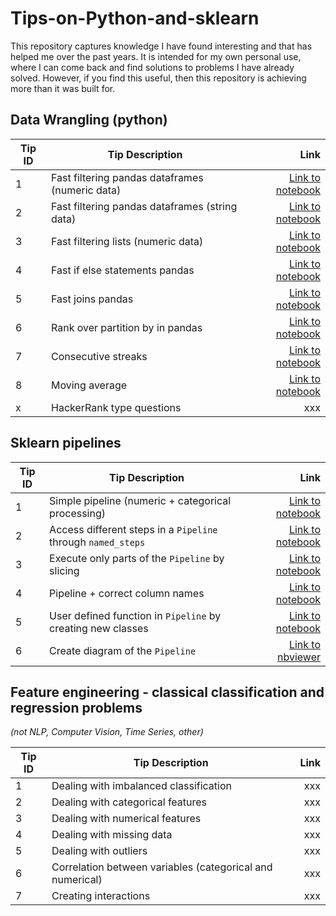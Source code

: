 # Tips-on-Python-and-sklearn

This repository captures knowledge I have found interesting and that has helped me over the past years. It is intended for my own personal use, where I can come back and find solutions to problems I have already solved. However, if you find this useful, then this repository is achieving more than it was built for. 


## Data Wrangling (python)

| Tip ID | Tip Description                                 |                                                                                                                                                 Link |
|--------|-------------------------------------------------|-----------------------------------------------------------------------------------------------------------------------------------------------------:|
| 1      | Fast filtering pandas dataframes (numeric data) |  [Link to notebook](https://github.com/JoseParrenoGarcia/Tips-on-Python-and-sklearn/blob/main/data-wrangling/fast-filtering-pandas-df-numeric.ipynb) |
| 2      | Fast filtering pandas dataframes (string data)  |   [Link to notebook](https://github.com/JoseParrenoGarcia/Tips-on-Python-and-sklearn/blob/main/data-wrangling/fast-filtering-pandas-df-string.ipynb) |
| 3      | Fast filtering lists (numeric data)             |              [Link to notebook](https://github.com/JoseParrenoGarcia/Tips-on-Python-and-sklearn/blob/main/data-wrangling/fast-filtering-lists.ipynb) |
| 4      | Fast if else statements pandas                  |               [Link to notebook](https://github.com/JoseParrenoGarcia/Tips-on-Python-and-sklearn/blob/main/data-wrangling/fast-if-else-pandas.ipynb) |
| 5      | Fast joins pandas                               |                 [Link to notebook](https://github.com/JoseParrenoGarcia/Tips-on-Python-and-sklearn/blob/main/data-wrangling/fast-pandas-joins.ipynb) |
| 6      | Rank over partition by in pandas                |                    [Link to notebook](https://github.com/JoseParrenoGarcia/Tips-on-Python-and-sklearn/blob/main/data-wrangling/pandas-ranking.ipynb) |
| 7      | Consecutive streaks                             | [Link to notebook](https://github.com/JoseParrenoGarcia/Tips-on-Python-and-sklearn/blob/main/data-wrangling/python-pandas-consecutive-streaks.ipynb) |
| 8      | Moving average                                  |             [Link to notebook](https://github.com/JoseParrenoGarcia/Tips-on-Python-and-sklearn/blob/main/data-wrangling/pandas-moving-average.ipynb) |
| x      | HackerRank type questions                       |                                                                                                                                                  xxx |

## Sklearn pipelines

| Tip ID | Tip Description                                              |                                                                                                                                                              Link |
|--------|--------------------------------------------------------------|------------------------------------------------------------------------------------------------------------------------------------------------------------------:|
| 1      | Simple pipeline (numeric + categorical processing)           |                             [Link to notebook](https://github.com/JoseParrenoGarcia/Tips-on-Python-and-sklearn/blob/main/sklearn-pipelines/simple-pipeline.ipynb) |
| 2      | Access different steps in a `Pipeline` through `named_steps` |                    [Link to notebook](https://github.com/JoseParrenoGarcia/Tips-on-Python-and-sklearn/blob/main/sklearn-pipelines/access-steps-in-pipeline.ipynb) |
| 3      | Execute only parts of the `Pipeline` by slicing              |                 [Link to notebook](https://github.com/JoseParrenoGarcia/Tips-on-Python-and-sklearn/blob/main/sklearn-pipelines/execute-pipeline-by-slicing.ipynb) |
| 4      | Pipeline + correct column names                              |                 [Link to notebook](https://github.com/JoseParrenoGarcia/Tips-on-Python-and-sklearn/blob/main/sklearn-pipelines/pipeline-with-correct-names.ipynb) |
| 5      | User defined function in `Pipeline` by creating new classes  |                           [Link to notebook](https://github.com/JoseParrenoGarcia/Tips-on-Python-and-sklearn/blob/main/sklearn-pipelines/udfs-in-pipelines.ipynb) |
| 6      | Create diagram of the `Pipeline`                             | [Link to nbviewer](https://nbviewer.org/github/JoseParrenoGarcia/Tips-on-Python-and-sklearn/blob/main/sklearn-pipelines/create-diagram-of-sklearn-pipeline.ipynb) |

## Feature engineering - classical classification and regression problems
*(not NLP, Computer Vision, Time Series, other)*

| Tip ID | Tip Description                                           | Link |
|--------|-----------------------------------------------------------|-----:|
| 1      | Dealing with imbalanced classification                    |  xxx |
| 2      | Dealing with categorical features                         |  xxx |
| 3      | Dealing with numerical features                           |  xxx |
| 4      | Dealing with missing data                                 |  xxx |
| 5      | Dealing with outliers                                     |  xxx |
| 6      | Correlation between variables (categorical and numerical) |  xxx |
| 7      | Creating interactions                                     |  xxx |



